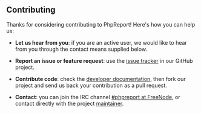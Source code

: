 ## Contributing

Thanks for considering contributing to PhpReport! Here's how you can help us:

* **Let us hear from you**: if you are an active user, we would like to hear
from you through the contact means supplied below.

* **Report an issue or feature request**: use the
[issue tracker](https://github.com/Igalia/phpreport/issues) in our GitHub
project.

* **Contribute code**: check the
[developer documentation](docs/developer/index.rst), then fork our project and
send us back your contribution as a pull request.

* **Contact**: you can join the IRC channel
[#phpreport at FreeNode](http://webchat.freenode.net/?channels=#phpreport), or
contact directly with the project [maintainer](https://github.com/jaragunde).
